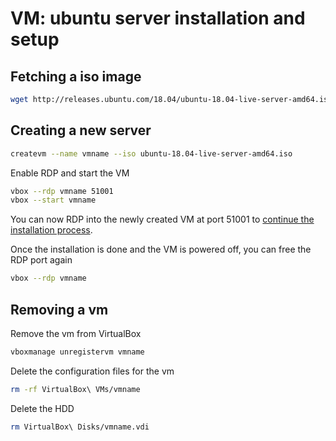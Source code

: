 VM: ubuntu server installation and setup
========================================

Fetching a iso image
--------------------

```sh
wget http://releases.ubuntu.com/18.04/ubuntu-18.04-live-server-amd64.iso
```

Creating a new server
---------------------

```sh
createvm --name vmname --iso ubuntu-18.04-live-server-amd64.iso
```

Enable RDP and start the VM
```sh
vbox --rdp vmname 51001
vbox --start vmname
```

You can now RDP into the newly created VM at port 51001 to [continue the installation process](installing-ubuntu-server.md).

Once the installation is done and the VM is powered off, you can free the RDP port again
```sh
vbox --rdp vmname
```

Removing a vm
-------------

Remove the vm from VirtualBox
```sh
vboxmanage unregistervm vmname
```

Delete the configuration files for the vm
```sh
rm -rf VirtualBox\ VMs/vmname
```

Delete the HDD
```sh
rm VirtualBox\ Disks/vmname.vdi
```
